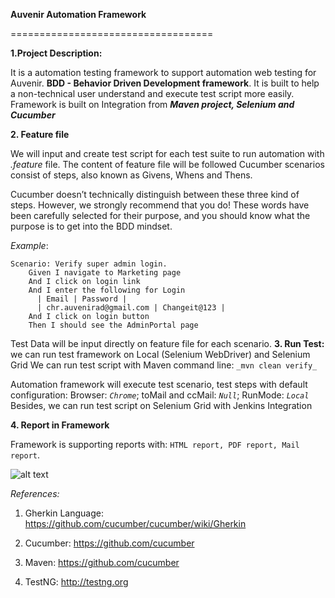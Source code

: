 **Auvenir Automation Framework**



===================================

**1.Project Description:**

It is a automation testing framework to support automation web testing for Auvenir.
**BDD - Behavior Driven Development framework**. It is built to help a non-technical user understand and execute test script more easily.
Framework is built on Integration from _**Maven project, Selenium and Cucumber**_

**2. Feature file**

We will input and create test script for each test suite to run automation with _.feature_ file.
 The content of feature file will be followed Cucumber scenarios consist of steps, also known as Givens, Whens and Thens.

Cucumber doesn’t technically distinguish between these three kind of steps. However, we strongly recommend that you do! These words have been carefully selected for their purpose, and you should know what the purpose is to get into the BDD mindset.

_Example_:
    
    Scenario: Verify super admin login.
        Given I navigate to Marketing page
        And I click on login link
        And I enter the following for Login
          | Email | Password |
          | chr.auvenirad@gmail.com | Changeit@123 |
        And I click on login button
        Then I should see the AdminPortal page

Test Data will be input directly on feature file for each scenario.
**3. Run Test:**
we can run test framework on Local (Selenium WebDriver) and Selenium Grid
We can run test script with Maven command line: `_mvn clean verify_` 

Automation framework will execute test scenario, test steps with default configuration:
Browser: _`Chrome`_; toMail and ccMail: _`Null`_; RunMode: _`Local`_
Besides, we can run test script on Selenium Grid with Jenkins Integration

**4. Report in Framework**

Framework is supporting reports with: `HTML report, PDF report, Mail report`.

![alt text](http://i65.tinypic.com/jzh7oo.png)

_References:_

1. Gherkin Language: https://github.com/cucumber/cucumber/wiki/Gherkin

2. Cucumber:
https://github.com/cucumber

3. Maven: https://github.com/cucumber

4. TestNG: 
http://testng.org
